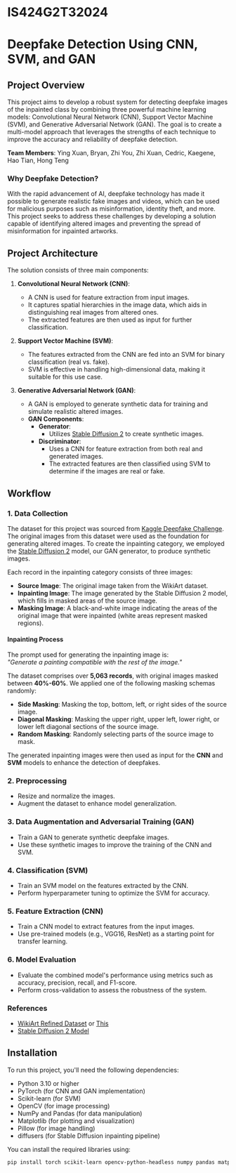 # IS424G2T32024

# Deepfake Detection Using CNN, SVM, and GAN

## Project Overview
This project aims to develop a robust system for detecting deepfake images of the inpainted class by combining three powerful machine learning models: Convolutional Neural Network (CNN), Support Vector Machine (SVM), and Generative Adversarial Network (GAN). The goal is to create a multi-model approach that leverages the strengths of each technique to improve the accuracy and reliability of deepfake detection.

**Team Members**: Ying Xuan, Bryan, Zhi You, Zhi Xuan, Cedric, Kaegene, Hao Tian, Hong Teng

### Why Deepfake Detection?
With the rapid advancement of AI, deepfake technology has made it possible to generate realistic fake images and videos, which can be used for malicious purposes such as misinformation, identity theft, and more. This project seeks to address these challenges by developing a solution capable of identifying altered images and preventing the spread of misinformation for inpainted artworks.

## Project Architecture

The solution consists of three main components:

1. **Convolutional Neural Network (CNN)**:
   - A CNN is used for feature extraction from input images.
   - It captures spatial hierarchies in the image data, which aids in distinguishing real images from altered ones.
   - The extracted features are then used as input for further classification.

2. **Support Vector Machine (SVM)**:
   - The features extracted from the CNN are fed into an SVM for binary classification (real vs. fake).
   - SVM is effective in handling high-dimensional data, making it suitable for this use case.

3. **Generative Adversarial Network (GAN)**:
   - A GAN is employed to generate synthetic data for training and simulate realistic altered images.
   - **GAN Components**:
     - **Generator**:
       - Utilizes [Stable Diffusion 2](https://huggingface.co/stabilityai/stable-diffusion-2-inpainting) to create synthetic images.
     - **Discriminator**:
       - Uses a CNN for feature extraction from both real and generated images.
       - The extracted features are then classified using SVM to determine if the images are real or fake.

## Workflow

### 1. Data Collection
The dataset for this project was sourced from [Kaggle Deepfake Challenge]([https://github.com/cs-chan/ArtGAN/blob/master/data/artist/classes](https://www.kaggle.com/datasets/danielmao2019/deepfakeart?resource=download)). The original images from this dataset were used as the foundation for generating altered images. To create the inpainting category, we employed the [Stable Diffusion 2](https://huggingface.co/stabilityai/stable-diffusion-2-inpainting) model, our GAN generator, to produce synthetic images.

Each record in the inpainting category consists of three images:

- **Source Image**: The original image taken from the WikiArt dataset.
- **Inpainting Image**: The image generated by the Stable Diffusion 2 model, which fills in masked areas of the source image.
- **Masking Image**: A black-and-white image indicating the areas of the original image that were inpainted (white areas represent masked regions).

#### Inpainting Process
The prompt used for generating the inpainting image is:  
*"Generate a painting compatible with the rest of the image."*

The dataset comprises over **5,063 records**, with original images masked between **40%-60%**. We applied one of the following masking schemas randomly:

- **Side Masking**: Masking the top, bottom, left, or right sides of the source image.
- **Diagonal Masking**: Masking the upper right, upper left, lower right, or lower left diagonal sections of the source image.
- **Random Masking**: Randomly selecting parts of the source image to mask.

The generated inpainting images were then used as input for the **CNN** and **SVM** models to enhance the detection of deepfakes.

### 2. Preprocessing
- Resize and normalize the images.
- Augment the dataset to enhance model generalization.

### 3. Data Augmentation and Adversarial Training (GAN)
- Train a GAN to generate synthetic deepfake images.
- Use these synthetic images to improve the training of the CNN and SVM.

### 4. Classification (SVM)
- Train an SVM model on the features extracted by the CNN.
- Perform hyperparameter tuning to optimize the SVM for accuracy.

### 5. Feature Extraction (CNN)
- Train a CNN model to extract features from the input images.
- Use pre-trained models (e.g., VGG16, ResNet) as a starting point for transfer learning.


### 6. Model Evaluation
- Evaluate the combined model's performance using metrics such as accuracy, precision, recall, and F1-score.
- Perform cross-validation to assess the robustness of the system.

### References
- [WikiArt Refined Dataset]([https://drive.google.com/file/d/1vTChp3nU5GQeLkPwotrybpUGUXj12BTK/view](https://www.kaggle.com/datasets/danielmao2019/deepfakeart?resource=download)) or [This](https://github.com/h-aboutalebi/DeepfakeArt)
- [Stable Diffusion 2 Model](https://huggingface.co/stabilityai/stable-diffusion-2-inpainting)

## Installation
To run this project, you'll need the following dependencies:

- Python 3.10 or higher
- PyTorch (for CNN and GAN implementation)
- Scikit-learn (for SVM)
- OpenCV (for image processing)
- NumPy and Pandas (for data manipulation)
- Matplotlib (for plotting and visualization)
- Pillow (for image handling)
- diffusers (for Stable Diffusion inpainting pipeline)

You can install the required libraries using:
```bash
pip install torch scikit-learn opencv-python-headless numpy pandas matplotlib pillow diffusers

